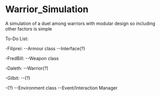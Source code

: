 Warrior_Simulation
==================

A simulation of a duel among warriors with modular design so including other factors is simple

To-Do List:

-Filiprei:
--Armour class
--Interface(?)

-FredBill:
--Weapon class

-Daleth:
--Warrior(?)

-Gilbit:
--(?)

-(?)
--Environment class
--Event/Interaction Manager
